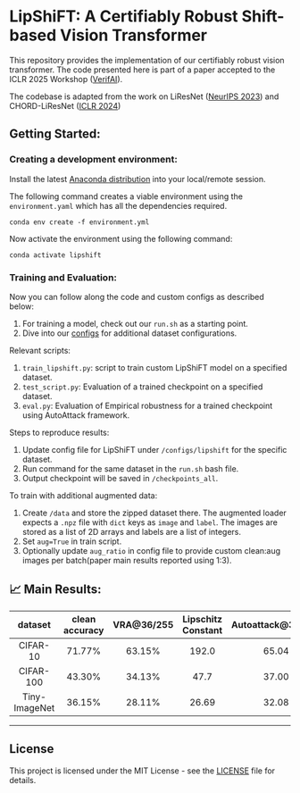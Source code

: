 # LipShiFT: A Certifiably Robust Shift-based Vision Transformer


This repository provides the implementation of our certifiably robust vision transformer. The code presented here is part of a paper accepted to the ICLR 2025 Workshop ([VerifAI](https://iclr.cc/virtual/2025/workshop/23973)).

The codebase is adapted from the work on LiResNet ([NeurIPS 2023](https://arxiv.org/abs/2301.12549)) and CHORD-LiResNet ([ICLR 2024](https://openreview.net/forum?id=qz3mcn99cu))


## Getting Started:

### Creating a development environment:
Install the latest [Anaconda distribution](https://www.anaconda.com/docs/getting-started/anaconda/install) into your local/remote session.

The following command creates a viable environment using the `environment.yaml` which has all the dependencies required.

```conda
conda env create -f environment.yml
```

Now activate the environment using the following command:

```conda
conda activate lipshift
```

### Training and Evaluation:
Now you can follow along the code and custom configs as described below:
1. For training a model, check out our `run.sh` as a starting point. 
2. Dive into our [configs](/configs) for additional dataset configurations.

Relevant scripts:
1. `train_lipshift.py`: script to train custom LipShiFT model on a specified dataset.
2. `test_script.py`:  Evaluation of a trained checkpoint on a specified dataset. 
3. `eval.py`: Evaluation of Empirical robustness for a trained checkpoint using AutoAttack framework.

Steps to reproduce results:
1. Update config file for LipShiFT under `/configs/lipshift` for the specific dataset.
2. Run command for the same dataset in the `run.sh` bash file.
3. Output checkpoint will be saved in `/checkpoints_all`.

To train with additional augmented data:
1. Create `/data` and store the zipped dataset there. The augmented loader expects a `.npz` file with `dict` keys as `image` and `label`. The images are stored as a list of 2D arrays and labels are a list of integers.
2. Set `aug=True` in train script.
3. Optionally update `aug_ratio` in config file to provide custom clean:aug images per batch(paper main results reported using 1:3).

## 📈 Main Results:
| dataset       | clean accuracy | VRA@36/255 | Lipschitz Constant | Autoattack@36/255 |
|:-------------:|:--------------:|:----------:|:------------------:|:-----------------:|
| CIFAR-10      | 71.77%         | 63.15%     |       192.0        |        65.04      |
| CIFAR-100     | 43.30%         | 34.13%     |       47.7         |        37.00      |
| Tiny-ImageNet | 36.15%         | 28.11%     |       26.69        |        32.08      |


---

## License

This project is licensed under the MIT License - see the [LICENSE](LICENSE) file for details.

<!-- ## Citations
If you find this repository useful, consider to use the following citations

```
@INPROCEEDINGS{hu2023scaling,
    title={Unlocking Deterministic Robustness Certification on ImageNet},
    author={Kai Hu and Andy Zou and Zifan Wang and Klas Leino and Matt Fredrikson},
    booktitle={Thirty-seventh Conference on Neural Information Processing Systems},
    year={2023},
    url={https://openreview.net/forum?id=SHyVaWGTO4}
}

@misc{hu2023recipe,
    title={A Recipe for Improved Certifiable Robustness: Capacity and Data}, 
    author={Kai Hu and Klas Leino and Zifan Wang and Matt Fredrikson},
    year={2023},
    eprint={2310.02513},
    archivePrefix={arXiv},
    primaryClass={cs.LG}
}

@INPROCEEDINGS{leino21gloro,
    title = {Globally-Robust Neural Networks},
    author = {Klas Leino and Zifan Wang and Matt Fredrikson},
    booktitle = {International Conference on Machine Learning (ICML)},
    year = {2021}
}
``` -->

